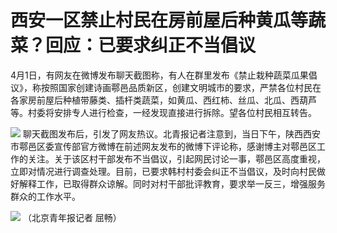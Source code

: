 # 西安一区禁止村民在房前屋后种黄瓜等蔬菜？回应：已要求纠正不当倡议

4月1日，有网友在微博发布聊天截图称，有人在群里发布《禁止栽种蔬菜瓜果倡议》，称按照国家创建诗画鄠邑品质新区，创建文明城市的要求，严禁各位村民在各家房前屋后种植带藤类、插杆类蔬菜，如黄瓜、西红柿、丝瓜、北瓜、西葫芦等。村委将安排专人进行检查，一经发现直接进行拆除。望各位村民相互转告。

![](https://inews.gtimg.com/news_bt/OeYAENvCNxvJ9rttJBeacd8NI7CbDM8WUdEqOLiCu83Q0AA/1000)
聊天截图发布后，引发了网友热议。北青报记者注意到，当日下午，陕西西安市鄠邑区委宣传部官方微博在前述网友发布的微博下评论称，感谢博主对鄠邑区工作的关注。关于该区村干部发布不当倡议，引起网民讨论一事，鄠邑区高度重视，立即对情况进行调查处理。目前，已要求韩村村委会纠正不当倡议，及时向村民做好解释工作，已取得群众谅解。同时对村干部批评教育，要求举一反三，增强服务群众的工作水平。

![](https://inews.gtimg.com/news_bt/OXwACGOfH7KY848Yvp_VUsdmMzX5iDFhqpK5YBMCbpd1MAA/1000)
（北京青年报记者 屈畅）

